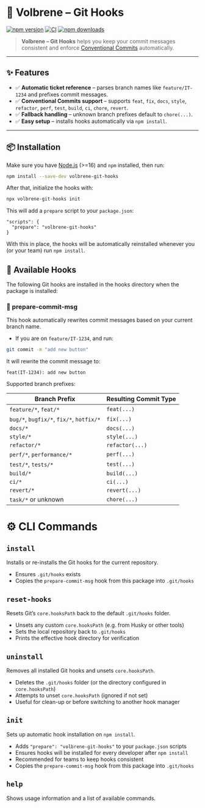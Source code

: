# 🔧 Volbrene – Git Hooks

[![npm version](https://img.shields.io/npm/v/volbrene-git-hooks.svg)](https://www.npmjs.com/package/volbrene-git-hooks)
[![CI](https://github.com/volbrene/githooks/actions/workflows/release.yml/badge.svg)](https://github.com/volbrene/githooks/actions)
[![npm downloads](https://img.shields.io/npm/dm/volbrene-git-hooks.svg)](https://www.npmjs.com/package/volbrene-git-hooks)

> **Volbrene – Git Hooks** helps you keep your commit messages consistent and enforce [Conventional Commits](https://www.conventionalcommits.org/) automatically.

---

## ✨ Features

- ✅ **Automatic ticket reference** – parses branch names like `feature/IT-1234` and prefixes commit messages.
- ✅ **Conventional Commits support** – supports `feat`, `fix`, `docs`, `style`, `refactor`, `perf`, `test`, `build`, `ci`, `chore`, `revert`.
- ✅ **Fallback handling** – unknown branch prefixes default to `chore(...)`.
- ✅ **Easy setup** – installs hooks automatically via `npm install`.

---

## 📦 Installation

Make sure you have [Node.js](https://nodejs.org/) (>=16) and `npm` installed, then run:

```sh
npm install --save-dev volbrene-git-hooks
```

After that, initialize the hooks with:

```sh
npx volbrene-git-hooks init
```

This will add a `prepare` script to your `package.json`:

```jsonc
"scripts": {
  "prepare": "volbrene-git-hooks"
}
```

With this in place, the hooks will be automatically reinstalled whenever you (or your team) run `npm install`.

## 🔗 Available Hooks

The following Git hooks are installed in the hooks directory when the package is installed:

### 📝 prepare-commit-msg

This hook automatically rewrites commit messages based on your current branch name.

- If you are on `feature/IT-1234`, and run:

```bash
git commit -m "add new button"
```

It will rewrite the commit message to:

```
feat(IT-1234): add new button
```

Supported branch prefixes:

| Branch Prefix                            | Resulting Commit Type |
| ---------------------------------------- | --------------------- |
| `feature/*`, `feat/*`                    | `feat(...)`           |
| `bug/*`, `bugfix/*`, `fix/*`, `hotfix/*` | `fix(...)`            |
| `docs/*`                                 | `docs(...)`           |
| `style/*`                                | `style(...)`          |
| `refactor/*`                             | `refactor(...)`       |
| `perf/*`, `performance/*`                | `perf(...)`           |
| `test/*`, `tests/*`                      | `test(...)`           |
| `build/*`                                | `build(...)`          |
| `ci/*`                                   | `ci(...)`             |
| `revert/*`                               | `revert(...)`         |
| `task/*` or unknown                      | `chore(...)`          |

# ⚙️ CLI Commands

## `install`

Installs or re-installs the Git hooks for the current repository.

- Ensures `.git/hooks` exists
- Copies the `prepare-commit-msg` hook from this package into `.git/hooks`

## `reset-hooks`

Resets Git’s `core.hooksPath` back to the default `.git/hooks` folder.

- Unsets any custom `core.hooksPath` (e.g. from Husky or other tools)
- Sets the local repository back to `.git/hooks`
- Prints the effective hook directory for verification

## `uninstall`

Removes all installed Git hooks and unsets `core.hooksPath`.

- Deletes the `.git/hooks` folder (or the directory configured in `core.hooksPath`)
- Attempts to unset `core.hooksPath` (ignored if not set)
- Useful for clean-up or before switching to another hook manager

## `init`

Sets up automatic hook installation on `npm install`.

- Adds `"prepare": "volbrene-git-hooks"` to your `package.json` scripts
- Ensures hooks will be installed for every developer after `npm install`
- Recommended for teams to keep hooks consistent
- Copies the `prepare-commit-msg` hook from this package into `.git/hooks`

## `help`

Shows usage information and a list of available commands.
